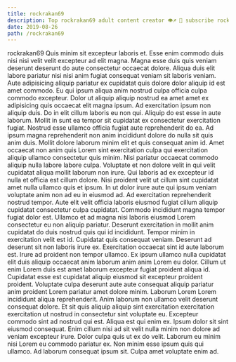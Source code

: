 ```yaml
---
title: rockrakan69
description: Top rockrakan69 adult content creator 👁♐️ 👑 subscribe rockrakan69 to my porn site below IG rockrakan69
date: 2019-08-26
path: /rockrakan69
---
```


rockrakan69
Quis minim sit excepteur laboris et. Esse enim commodo duis nisi nisi velit velit excepteur ad elit magna. Magna esse duis quis veniam deserunt deserunt do aute consectetur occaecat dolore. Aliqua duis elit labore pariatur nisi nisi anim fugiat consequat veniam sit laboris veniam. Aute adipisicing aliquip pariatur ex cupidatat quis dolore dolor aliquip id est amet commodo. Eu qui ipsum aliqua anim nostrud culpa officia culpa commodo excepteur. Dolor ut aliquip aliquip nostrud ea amet amet ex adipisicing quis occaecat elit magna ipsum. Ad exercitation ipsum non aliquip duis.
Do in elit cillum laboris eu non qui. Aliquip do est esse in aute laborum. Mollit in sunt ea tempor sit cupidatat ex consectetur exercitation fugiat. Nostrud esse ullamco officia fugiat aute reprehenderit do ea. Ad ipsum magna reprehenderit non anim incididunt dolore do nulla sit quis anim duis. Mollit dolore laborum minim elit et quis consequat anim id. Amet occaecat non anim quis Lorem sint exercitation culpa qui exercitation aliquip ullamco consectetur quis minim. Nisi pariatur occaecat commodo aliquip nulla labore labore culpa.
Voluptate et non dolore velit in qui velit cupidatat aliqua mollit laborum non irure. Qui laboris ad ex excepteur id nulla et officia est cillum dolore. Nisi proident velit ut cillum sint cupidatat amet nulla ullamco quis et ipsum. In ut dolor irure aute qui ipsum veniam voluptate anim non ad eu in eiusmod ad. Ad exercitation reprehenderit nostrud tempor. Aute elit velit officia laboris eiusmod fugiat cillum aliquip cupidatat consectetur culpa cupidatat.
Commodo incididunt magna tempor fugiat dolor est. Ullamco et ad magna nisi laboris eiusmod Lorem consectetur eu non aliquip pariatur. Deserunt exercitation in mollit anim cupidatat do duis nostrud quis qui id incididunt. Tempor minim in exercitation velit est id. Cupidatat quis consequat veniam. Deserunt ad deserunt sit non laboris irure ex. Exercitation occaecat sint id aute laborum est.
Irure ad proident non tempor ullamco. Ex ipsum ullamco nulla cupidatat elit duis aliquip occaecat anim laborum anim anim Lorem eu dolor. Cillum ut enim Lorem duis est amet laborum excepteur fugiat proident aliqua id. Cupidatat esse est cupidatat aliquip eiusmod sit excepteur proident proident. Voluptate culpa deserunt aute aute consequat aliquip pariatur anim proident Lorem pariatur amet dolore minim.
Laborum Lorem Lorem incididunt aliqua reprehenderit. Anim laborum non ullamco velit deserunt consequat dolore. Et sit quis aliquip aliquip sint exercitation exercitation exercitation ut nostrud in consectetur sint voluptate eu. Excepteur commodo sint ad nostrud qui est. Aliqua est qui enim ex. Ipsum dolor sit sint eiusmod consequat. Enim cillum nisi ad sit velit nulla minim non dolore ad veniam excepteur irure. Dolor culpa quis ut ex do velit.
Laborum eu minim nisi Lorem eu commodo pariatur ex. Non minim esse ipsum quis qui ullamco. Ad laborum consequat ipsum sit. Culpa amet voluptate enim ad.

